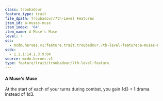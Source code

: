 ```yaml
---
class: troubadour
feature_type: trait
file_dpath: Troubadour/7th-Level Features
item_id: a-muses-muse
item_index: '04'
item_name: A Muse's Muse
level: 7
scc:
  - mcdm.heroes.v1:feature.trait.troubadour.7th-level-feature:a-muses-muse
scdc:
  - 1.1.1:14.1.3.9:04
source: mcdm.heroes.v1
type: feature/trait/troubadour/7th-level-feature
---
```


#### A Muse's Muse

At the start of each of your turns during combat, you gain 1d3 + 1 drama instead of 1d3.
